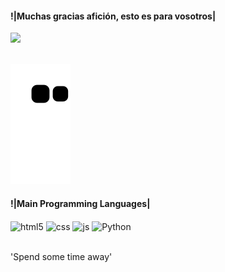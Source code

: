 <h4>!|Muchas gracias afición, esto es para vosotros|</h4>

<img src="https://i.pinimg.com/280x280_RS/5a/f4/7b/5af47b95efe259de6340e2e8d75c7b08.jpg" width="200"><br><br>
 
![snake gif](https://github.com/Formandodev/Formandodev/blob/output/github-contribution-grid-snake.svg)

<h4>!|Main Programming Languages|</h4> 

<div style="display: inline_block">
  <img align="center" alt="html5" src="https://img.shields.io/badge/HTML5-E34F26?style=for-the-badge&logo=html5&logoColor=white" />
  <img align="center" alt="css" src="https://img.shields.io/badge/CSS3-1572B6?style=for-the-badge&logo=css3&logoColor=white" />
  <img align="center" alt="js" src="https://img.shields.io/badge/JavaScript-F7DF1E?style=for-the-badge&logo=javascript&logoColor=black" />
  <img align="center" alt="Python" src="https://camo.githubusercontent.com/a71f1a20d58a3506dd5f32dcb31461bd5102a0bd33dbf49db9195c589eaca8d7/68747470733a2f2f696d672e736869656c64732e696f2f62616467652f707974686f6e2532302d2532333134333534432e7376673f267374796c653d666f722d7468652d6261646765266c6f676f3d707974686f6e266c6f676f436f6c6f723d7768697465" /> 
</div><br> 

'Spend some time away'




